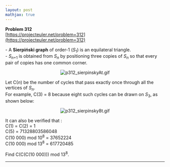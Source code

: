 ```yaml
---
layout: post
mathjax: true
---
```

**Problem 312**  
[https://projecteuler.net/problem=312](https://projecteuler.net/problem=312)

<p>- A <b>Sierpiński graph</b> of order-1 (<var>S</var><sub>1</sub>) is an equilateral triangle.<br />
- <var>S</var><sub><var>n</var>+1</sub> is obtained from <var>S</var><sub><var>n</var></sub> by positioning three copies of <var>S</var><sub><var>n</var></sub> so that every pair of copies has one common corner.
</p>

<div align="center"><img src="project/images/p312_sierpinskyAt.gif" class="dark_img" alt="p312_sierpinskyAt.gif" /></div>

<p>Let C(<var>n</var>) be the number of cycles that pass exactly once through all the vertices of <var>S</var><sub><var>n</var></sub>.<br />
For example, C(3) = 8 because eight such cycles can be drawn on <var>S</var><sub>3</sub>, as shown below:
</p>

<div align="center"><img src="project/images/p312_sierpinsky8t.gif" class="dark_img" alt="p312_sierpinsky8t.gif" /></div>

<p>It can also be verified that :<br />
C(1) = C(2) = 1<br />
C(5) = 71328803586048<br />
C(10 000) mod 10<sup>8</sup> = 37652224<br />
C(10 000) mod 13<sup>8</sup> = 617720485<br /></p>

<p>Find C(C(C(10 000))) mod 13<sup>8</sup>.
</p>


---
